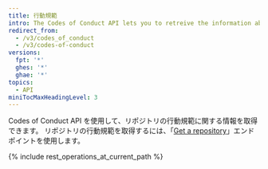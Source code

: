 ```yaml
---
title: 行動規範
intro: The Codes of Conduct API lets you to retreive the information about a particular respository's code of conduct.
redirect_from:
  - /v3/codes_of_conduct
  - /v3/codes-of-conduct
versions:
  fpt: '*'
  ghes: '*'
  ghae: '*'
topics:
  - API
miniTocMaxHeadingLevel: 3
---
```


Codes of Conduct API を使用して、リポジトリの行動規範に関する情報を取得できます。 リポジトリの行動規範を取得するには、「[Get a repository](/rest/reference/repos#get-a-repository)」エンドポイントを使用します。

{% include rest_operations_at_current_path %}

